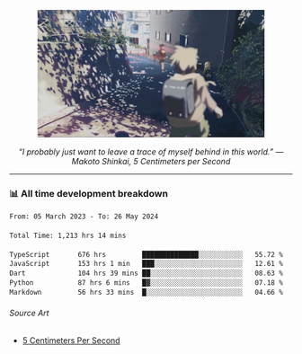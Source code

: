 <p align="center"><img src="asset/header.jpg" width="80%"/></p>
<p align="center"><i>“I probably just want to leave a trace of myself behind in this world.” ― Makoto Shinkai, 5 Centimeters per Second</i></p>

---
<!--
<details>
  <summary>📃 My Resume</summary>

### Education

- 📖 **Computer Science**\
📆 10/2021 - present\
📍 **Thang Long University** - Hoang Mai, Hanoi, Vietnam

### Experience

<img align="right" src="https://img.shields.io/badge/Figma-F24E1E?style=flat&logo=figma&logoColor=white"/>
<img align="right" src="https://img.shields.io/badge/node.js-6DA55F?style=flat&logo=node.js&logoColor=white"/>
<img align="right" src="https://img.shields.io/badge/Next.js-black?style=flat&logo=next.js&logoColor=white"/>
<img align="right" src="https://img.shields.io/badge/TypeScript-007ACC?style=flat&logo=typescript&logoColor=white"/>


- 👨‍💻 **Frontend Web Intern**\
📆 07/2023 - present\
📍 **MQ ICT Solutions** - Hoang Mai, Hanoi, Vietnam
</details> 
-->

### 📊 All time development breakdown

<!--START_SECTION:waka-->

```txt
From: 05 March 2023 - To: 26 May 2024

Total Time: 1,213 hrs 14 mins

TypeScript       676 hrs         ██████████████░░░░░░░░░░░   55.72 %
JavaScript       153 hrs 1 min   ███░░░░░░░░░░░░░░░░░░░░░░   12.61 %
Dart             104 hrs 39 mins ██░░░░░░░░░░░░░░░░░░░░░░░   08.63 %
Python           87 hrs 6 mins   █▓░░░░░░░░░░░░░░░░░░░░░░░   07.18 %
Markdown         56 hrs 33 mins  █░░░░░░░░░░░░░░░░░░░░░░░░   04.66 %
```

<!--END_SECTION:waka-->

###### Source Art

-  [5 Centimeters Per Second](https://wallhaven.cc/w/nrowq1)

